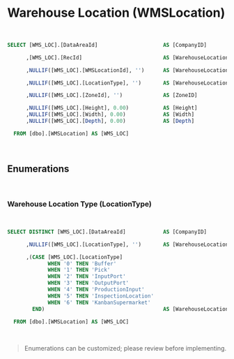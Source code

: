 <!---------------------->
<!--- Page / Section --->
<!---------------------->

# Warehouse Location (WMSLocation)

<br />

``` sql
SELECT [WMS_LOC].[DataAreaId]                     AS [CompanyID]

      ,[WMS_LOC].[RecId]                          AS [WarehouseLocationKey]

      ,NULLIF([WMS_LOC].[WMSLocationId], '')      AS [WarehouseLocationID]

      ,NULLIF([WMS_LOC].[LocationType], '')       AS [WarehouseLocationType] -- Enumeration

      ,NULLIF([WMS_LOC].[ZoneId], '')             AS [ZoneID]

      ,NULLIF([WMS_LOC].[Height], 0.00)           AS [Height]
      ,NULLIF([WMS_LOC].[Width], 0.00)            AS [Width]
      ,NULLIF([WMS_LOC].[Depth], 0.00)            AS [Depth]

  FROM [dbo].[WMSLocation] AS [WMS_LOC]
```

<br />

<!---------------------->
<!--- Page / Section --->
<!---------------------->



<div style="page-break-after: always"> 



<!---------------------->
<!--- Page / Section --->
<!---------------------->

## Enumerations

<br />

<!---------------------->
<!--- Page / Section --->
<!---------------------->



<!-- <div style="page-break-after: always">  -->



<!---------------------->
<!--- Page / Section --->
<!---------------------->

### Warehouse Location Type (LocationType)

<br />

``` sql
SELECT DISTINCT [WMS_LOC].[DataAreaId]            AS [CompanyID]

      ,NULLIF([WMS_LOC].[LocationType], '')       AS [WarehouseLocationType] -- Enumeration

      ,(CASE [WMS_LOC].[LocationType] 
             WHEN '0' THEN 'Buffer' 
             WHEN '1' THEN 'Pick'
             WHEN '2' THEN 'InputPort'
             WHEN '3' THEN 'OutputPort'
             WHEN '4' THEN 'ProductionInput'
             WHEN '5' THEN 'InspectionLocation'
             WHEN '6' THEN 'KanbanSupermarket'
        END)                                      AS [WarehouseLocationTypeLabel]

  FROM [dbo].[WMSLocation] AS [WMS_LOC]
```

<br />

<!---------------------->
<!--- Page / Section --->
<!---------------------->

> Enumerations can be customized; please review before implementing.

<br />
